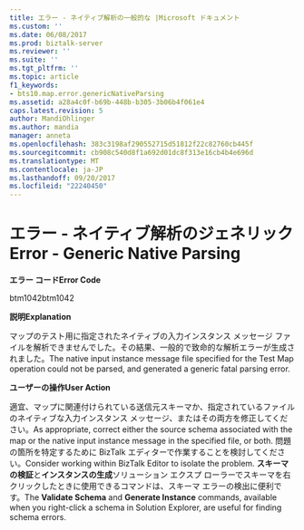 ```yaml
---
title: エラー - ネイティブ解析の一般的な |Microsoft ドキュメント
ms.custom: ''
ms.date: 06/08/2017
ms.prod: biztalk-server
ms.reviewer: ''
ms.suite: ''
ms.tgt_pltfrm: ''
ms.topic: article
f1_keywords:
- bts10.map.error.genericNativeParsing
ms.assetid: a28a4c0f-b69b-448b-b305-3b06b4f061e4
caps.latest.revision: 5
author: MandiOhlinger
ms.author: mandia
manager: anneta
ms.openlocfilehash: 383c3198af290552715d51812f22c82760cb445f
ms.sourcegitcommit: cb908c540d8f1a692d01dc8f313e16cb4b4e696d
ms.translationtype: MT
ms.contentlocale: ja-JP
ms.lasthandoff: 09/20/2017
ms.locfileid: "22240450"
---
```

# <a name="error---generic-native-parsing"></a><span data-ttu-id="97c8e-102">エラー - ネイティブ解析のジェネリック</span><span class="sxs-lookup"><span data-stu-id="97c8e-102">Error - Generic Native Parsing</span></span>
<span data-ttu-id="97c8e-103">**エラー コード**</span><span class="sxs-lookup"><span data-stu-id="97c8e-103">**Error Code**</span></span>  
  
 <span data-ttu-id="97c8e-104">btm1042</span><span class="sxs-lookup"><span data-stu-id="97c8e-104">btm1042</span></span>  
  
 <span data-ttu-id="97c8e-105">**説明**</span><span class="sxs-lookup"><span data-stu-id="97c8e-105">**Explanation**</span></span>  
  
 <span data-ttu-id="97c8e-106">マップのテスト用に指定されたネイティブの入力インスタンス メッセージ ファイルを解析できませんでした。その結果、一般的で致命的な解析エラーが生成されました。</span><span class="sxs-lookup"><span data-stu-id="97c8e-106">The native input instance message file specified for the Test Map operation could not be parsed, and generated a generic fatal parsing error.</span></span>  
  
 <span data-ttu-id="97c8e-107">**ユーザーの操作**</span><span class="sxs-lookup"><span data-stu-id="97c8e-107">**User Action**</span></span>  
  
 <span data-ttu-id="97c8e-108">適宜、マップに関連付けられている送信元スキーマか、指定されているファイルのネイティブな入力インスタンス メッセージ、またはその両方を修正してください。</span><span class="sxs-lookup"><span data-stu-id="97c8e-108">As appropriate, correct either the source schema associated with the map or the native input instance message in the specified file, or both.</span></span> <span data-ttu-id="97c8e-109">問題の箇所を特定するために BizTalk エディターで作業することを検討してください。</span><span class="sxs-lookup"><span data-stu-id="97c8e-109">Consider working within BizTalk Editor to isolate the problem.</span></span> <span data-ttu-id="97c8e-110">**スキーマの検証**と**インスタンスの生成**ソリューション エクスプ ローラーでスキーマを右クリックしたときに使用できるコマンドは、スキーマ エラーの検出に便利です。</span><span class="sxs-lookup"><span data-stu-id="97c8e-110">The **Validate Schema** and **Generate Instance** commands, available when you right-click a schema in Solution Explorer, are useful for finding schema errors.</span></span>